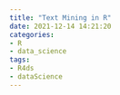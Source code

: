 ```yaml
---
title: "Text Mining in R"
date: 2021-12-14 14:21:20
categories:
- R
- data_science
tags:
- R4ds
- dataScience
---
```



